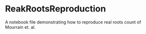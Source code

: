 # ReakRootsReproduction
A notebook file  demonstrating how to reproduce real roots count of Mourrain et. al.
